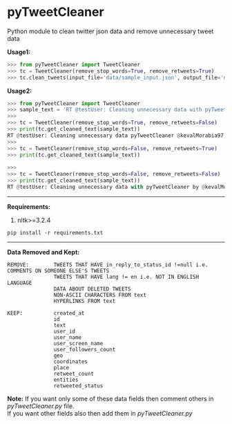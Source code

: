 # pyTweetCleaner
Python module to clean twitter json data and remove unnecessary tweet data

**Usage1:**
```python
>>> from pyTweetCleaner import TweetCleaner
>>> tc = TweetCleaner(remove_stop_words=True, remove_retweets=True)
>>> tc.clean_tweets(input_file='data/sample_input.json', output_file='data/sample_output.json')
```

**Usage2:**
```python
>>> from pyTweetCleaner import TweetCleaner
>>> sample_text = 'RT @testUser: Cleaning unnecessary data with pyTweetCleaner by @kevalMorabia97. #pyTWEETCleaner, Check it out at https:\/\/github.com\/kevalmorabia97\/pyTweetCleaner and star the repo! '
>>>
>>> tc = TweetCleaner(remove_stop_words=True, remove_retweets=False)
>>> print(tc.get_cleaned_text(sample_text))
RT @testUser: Cleaning unnecessary data pyTweetCleaner @kevalMorabia97 #pyTWEETCleaner Check star repo
>>>
>>> tc = TweetCleaner(remove_stop_words=False, remove_retweets=True)
>>> print(tc.get_cleaned_text(sample_text))
 
>>>
>>> tc = TweetCleaner(remove_stop_words=False, remove_retweets=False)
>>> print(tc.get_cleaned_text(sample_text))
RT @testUser: Cleaning unnecessary data with pyTweetCleaner by @kevalMorabia97 #pyTWEETCleaner Check it out at and star the repo

```


<hr>

**Requirements:**
1. nltk>=3.2.4
```
pip install -r requirements.txt
```

<hr>

**Data Removed and Kept:**
```
REMOVE:        TWEETS THAT HAVE in_reply_to_status_id !=null i.e. COMMENTS ON SOMEONE ELSE'S TWEETS
               TWEETS THAT HAVE lang != en i.e. NOT IN ENGLISH LANGUAGE
               DATA ABOUT DELETED TWEETS
               NON-ASCII CHARACTERS FROM text
               HYPERLINKS FROM text
  
KEEP:          created_at
               id
               text
               user_id
               user_name
               user_screen_name
               user_followers_count
               geo
               coordinates
               place
               retweet_count
               entities
               retweeted_status
```

**Note:** If you want only some of these data fields then comment others in _pyTweetCleaner.py_ file.
<br>If you want other fields also then add them in _pyTweetCleaner.py_ 
